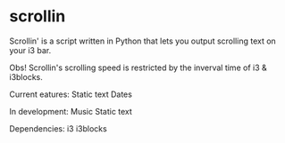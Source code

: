 # scrollin
Scrollin' is a script written in Python that lets you output scrolling text on your i3 bar.

Obs! Scrollin's scrolling speed is restricted by the inverval time of i3 & i3blocks.

Current eatures:
	Static text
	Dates

In development:
	Music
	Static text

Dependencies:
	i3
	i3blocks

